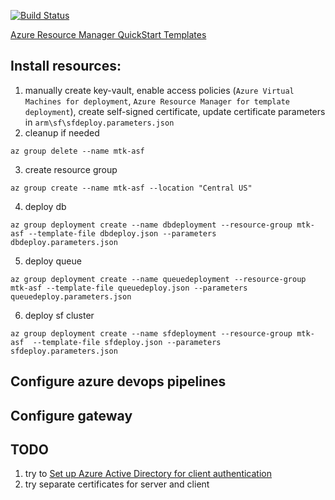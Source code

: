 [![Build Status](https://dev.azure.com/mtkorg/oss-projects/_apis/build/status/MaximTkachenko.orchestration-samples?branchName=master)](https://dev.azure.com/mtkorg/oss-projects/_build/latest?definitionId=8&branchName=master)

[Azure Resource Manager QuickStart Templates](https://github.com/Azure/azure-quickstart-templates)

## Install resources:
1. manually create key-vault, enable access policies (`Azure Virtual Machines for deployment`, `Azure Resource Manager for template deployment`), create self-signed certificate, update certificate parameters in `arm\sf\sfdeploy.parameters.json`
2. cleanup if needed 
```
az group delete --name mtk-asf
```
3. create resource group
```
az group create --name mtk-asf --location "Central US"
```
4. deploy db 
```
az group deployment create --name dbdeployment --resource-group mtk-asf --template-file dbdeploy.json --parameters dbdeploy.parameters.json
```
5. deploy queue
```
az group deployment create --name queuedeployment --resource-group mtk-asf --template-file queuedeploy.json --parameters queuedeploy.parameters.json
```
6. deploy sf cluster
```
az group deployment create --name sfdeployment --resource-group mtk-asf  --template-file sfdeploy.json --parameters sfdeploy.parameters.json
```

## Configure azure devops pipelines


## Configure gateway


## TODO
1. try to [Set up Azure Active Directory for client authentication](https://docs.microsoft.com/en-us/azure/service-fabric/service-fabric-cluster-creation-setup-aad)
2. try separate certificates for server and client